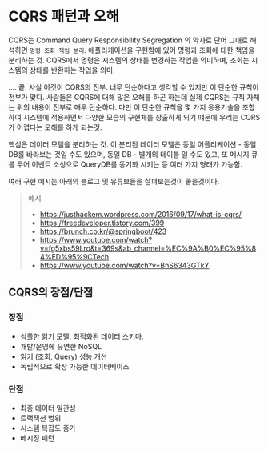 # CQRS 패턴과 오해

CQRS는 Command Query Responsibility Segregation 의 약자로 단어 그대로 해석하면 `명령 조회 책임 분리`. 애플리케이션을 구현함에 있어 명령과 조회에 대한 책임을 분리하는 것. CQRS에서 명령은 시스템의 상태를 변경하는 작업을 의미하며, 조회는 시스템의 상태를 반환하는 작업을 의미.

.... 끝. 사실 이것이 CQRS의 전부. 너무 단순하다고 생각할 수 있지만 이 단순한 규칙이 전부가 맞다. 사람들은 CQRS에 대해 많은 오해를 하곤 하는데 실제 CQRS는 규칙 자체는 위의 내용이 전부로 매우 단순하다. 다만 이 단순한 규칙을 몇 가지 응용기술을 조합하여 시스템에 적용하면서 다양한 모습의 구현체를 창출하게 되기 떄문에 우리는 CQRS가 어렵다는 오해를 하게 되는것.

핵심은 데이터 모델을 분리하는 것. 이 분리된 데이터 모델은 동일 어플리케이션 - 동일 DB를 바라보는 것일 수도 있으며, 동일 DB - 별개의 테이블 일 수도 있고, 또 메시지 큐를 두어 이벤트 소싱으로 QueryDB를 동기화 시키는 등 여러 가지 형태가 가능함.

여러 구현 예시는 아래의 블로그 및 유튜브들을 살펴보는것이 좋을것이다.

> 예시
>
> - https://justhackem.wordpress.com/2016/09/17/what-is-cqrs/
> - https://freedeveloper.tistory.com/399
> - https://brunch.co.kr/@springboot/423
> - https://www.youtube.com/watch?v=fg5xbs59Lro&t=369s&ab_channel=%EC%9A%B0%EC%95%84%ED%95%9CTech
> - https://www.youtube.com/watch?v=BnS6343GTkY

## CQRS의 장점/단점

### 장점

- 심플한 읽기 모델, 최적화된 데이터 스키마.
- 개발/운영에 유연한 NoSQL
- 읽기 (조회, Query) 성능 개선
- 독립적으로 확장 가능한 데이터베이스

### 단점

- 최종 데이터 일관성
- 트랙잭션 범위
- 시스템 복잡도 증가
- 메시징 패턴
